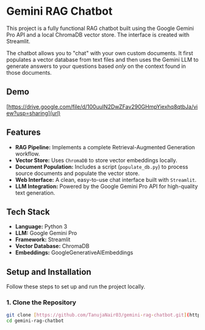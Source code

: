 # Gemini RAG Chatbot

This project is a fully functional RAG chatbot built using the Google Gemini Pro API and a local ChromaDB vector store. 
The interface is created with Streamlit.

The chatbot allows you to "chat" with your own custom documents. It first populates a vector database from text files and then uses the Gemini LLM to generate answers to your questions based *only* on the context found in those documents.

## Demo
[https://drive.google.com/file/d/100uulN2DwZFav290GHmpYiexhq8qtbJa/view?usp=sharing](url)

## Features

* **RAG Pipeline:** Implements a complete Retrieval-Augmented Generation workflow.
* **Vector Store:** Uses `ChromaDB` to store vector embeddings locally.
* **Document Population:** Includes a script (`populate_db.py`) to process source documents and populate the vector store.
* **Web Interface:** A clean, easy-to-use chat interface built with `Streamlit`.
* **LLM Integration:** Powered by the Google Gemini Pro API for high-quality text generation.

## Tech Stack

* **Language:** Python 3
* **LLM:** Google Gemini Pro
* **Framework:** Streamlit
* **Vector Database:** ChromaDB
* **Embeddings:** GoogleGenerativeAIEmbeddings

## Setup and Installation

Follow these steps to set up and run the project locally.

### 1. Clone the Repository

```bash
git clone [https://github.com/TanujaNair03/gemini-rag-chatbot.git](https://github.com/TanujaNair03/gemini-rag-chatbot.git)
cd gemini-rag-chatbot
